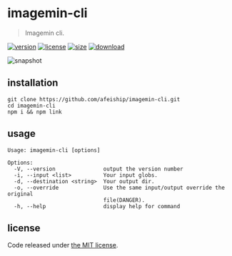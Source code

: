 # imagemin-cli
> Imagemin cli.

[![version][version-image]][version-url]
[![license][license-image]][license-url]
[![size][size-image]][size-url]
[![download][download-image]][download-url]

![snapshot](https://tva1.sinaimg.cn/large/008i3skNgy1grn29mlw1hj30rc0ba40t.jpg)

## installation
```shell
git clone https://github.com/afeiship/imagemin-cli.git
cd imagemin-cli
npm i && npm link
```

## usage
~~~
Usage: imagemin-cli [options]

Options:
  -V, --version               output the version number
  -i, --input <list>          Your input globs.
  -d, --destination <string>  Your output dir.
  -o, --override              Use the same input/output override the original
                              file(DANGER).
  -h, --help                  display help for command
~~~

## license
Code released under [the MIT license](https://github.com/afeiship/imagemin-cli/blob/master/LICENSE.txt).

[version-image]: https://img.shields.io/npm/v/@jswork/imagemin-cli
[version-url]: https://npmjs.org/package/@jswork/imagemin-cli

[license-image]: https://img.shields.io/npm/l/@jswork/imagemin-cli
[license-url]: https://github.com/afeiship/imagemin-cli/blob/master/LICENSE.txt

[size-image]: https://img.shields.io/bundlephobia/minzip/@jswork/imagemin-cli
[size-url]: https://github.com/afeiship/imagemin-cli/blob/master/dist/imagemin-cli.min.js

[download-image]: https://img.shields.io/npm/dm/@jswork/imagemin-cli
[download-url]: https://www.npmjs.com/package/@jswork/imagemin-cli
